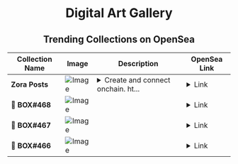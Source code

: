 <div align="center">

# Digital Art Gallery

## Trending Collections on OpenSea

| Collection Name                       | Image                                                                                     | Description                       | OpenSea Link                                                                                          |
|---------------------------------------|-------------------------------------------------------------------------------------------|-----------------------------------|--------------------------------------------------------------------------------------------------------|
| **Zora Posts** | ![Image](https://i.seadn.io/s/raw/files/b9b490c71924028060d29b83ab889ce2.jpg?w=500&auto=format?w=200&auto=format) | <details><summary>Create and connect onchain. ht...</summary>Create and connect onchain. https://zora.co</details> | <details><summary>Link</summary>[Zora Posts](https://opensea.io/collection/zora-posts-12913)</details> |
| **🎁 BOX#468** | ![Image](https://i.seadn.io/s/raw/files/6f2237bda0a4fb39a48985a362475112.png?w=500&auto=format?w=200&auto=format) |  | <details><summary>Link</summary>[🎁 BOX#468](https://opensea.io/collection/box-468)</details> |
| **🎁 BOX#467** | ![Image](https://i.seadn.io/s/raw/files/20caf4c2051f3fe7cc03229b1bb6e892.png?w=500&auto=format?w=200&auto=format) |  | <details><summary>Link</summary>[🎁 BOX#467](https://opensea.io/collection/box-467)</details> |
| **🎁 BOX#466** | ![Image](https://i.seadn.io/s/raw/files/ebdc35deb22abdb944e3905db91abbb2.png?w=500&auto=format?w=200&auto=format) |  | <details><summary>Link</summary>[🎁 BOX#466](https://opensea.io/collection/box-466)</details> |

</div>